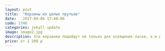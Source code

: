 ```yaml
---
layout: post
title:  "Корзины из целых прутьев"
date:   2017-04-06 17:40:06
code: 1746
categories: jekyll update
image: image2.jpg
description: Эти корзинки подойдут не только для освящения пасхи, а и для оформления подарков. Три размера 1)1800р, 2) 1500р, 3)1200р
price: от 1 200 р
---
```


